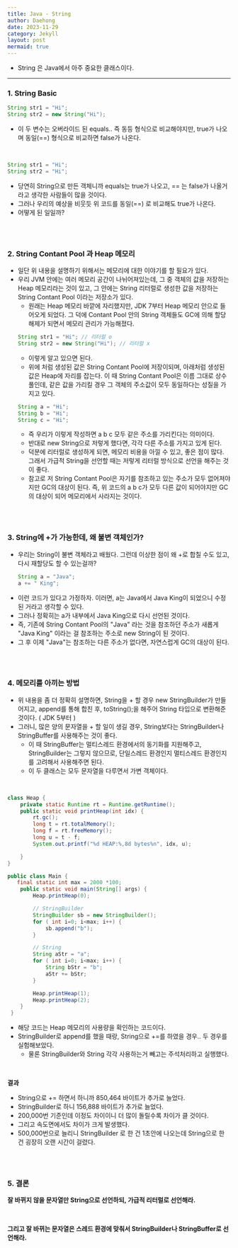 ```yaml
---
title: Java - String
author: Daehong
date: 2023-11-29
category: Jekyll
layout: post
mermaid: true
---
```


* String 은 Java에서 아주 중요한 클래스이다.

<hr>

### 1. String Basic
```java
String str1 = "Hi";
String str2 = new String("Hi");
```
* 이 두 변수는 오버라이드 된 equals.. 즉 동등 형식으로 비교해야지만, true가 나오며 동일(==) 형식으로 비교하면 false가 나온다.

<br>

```java
String str1 = "Hi";
String str2 = "Hi";
```
* 당연히 String으로 만든 객체니까 equals는 true가 나오고, == 는 false가 나올거라고 생각한 사람들이 많을 것이다.
* 그러나 우리의 예상을 비웃듯 위 코드를 동일(==) 로 비교해도 true가 나온다.
* 어떻게 된 일일까?

<br>
<br>

### 2. String Contant Pool 과 Heap 메모리
* 일단 위 내용을 설명하기 위해서는 메모리에 대한 이야기를 할 필요가 있다.
* 우리 JVM 안에는 여러 메모리 공간이 나뉘어져있는데, 그 중 객체의 값을 저장하는 Heap 메모리라는 것이 있고, 그 안에는 String 리터럴로 생성한 값을 저장하는 String Contant Pool 이라는 저장소가 있다.
	* 원래는 Heap 메모리 바깥에 자리했지만, JDK 7부터 Heap 메모리 안으로 들어오게 되었다. 그 덕에 Contant Pool 안의 String 객체들도 GC에 의해 할당 해제가 되면서 메모리 관리가 가능해졌다.
	```java
	String str1 = "Hi"; // 리터럴 o
	String str2 = new String("Hi"); // 리터럴 x
	```
	* 이렇게 알고 있으면 된다.
	* 위에 처럼 생성된 값은 String Contant Pool에 저장이되며, 아래처럼 생성된 값은 Heap에 자리를 잡는다. 이 때 String Contant Pool은 이름 그대로 상수풀인데, 같은 값을 가리킬 경우 그 객체의 주소값이 모두 동일하다는 성질을 가지고 있다.
	```java
	String a = "Hi";
	String b = "Hi";
	String c = "Hi";
	```
	* 즉 우리가 이렇게 작성하면 a b c 모두 같은 주소를 가리킨다는 의미이다.
	* 반대로 new String으로 저렇게 했다면, 각각 다른 주소를 가지고 있게 된다.
	* 덕분에 리터럴로 생성하게 되면, 메모리 비용을 아낄 수 있고, 좋은 점이 많다. 그래서 가급적 String을 선언할 때는 저렇게 리터럴 방식으로 선언을 해주는 것이 좋다.
	* 참고로 저 String Contant Pool은 자기를 참조하고 있는 주소가 모두 없어져야지만 GC의 대상이 된다. 즉, 위 코드의 a b c가 모두 다른 값이 되어야지만 GC의 대상이 되어 메모리에서 사라지는 것이다.

<br>
<br>

### 3. String에 +가 가능한데, 왜 불변 객체인가?
* 우리는 String이 불변 객체라고 배웠다. 그런데 이상한 점이 왜 +로 합칠 수도 있고, 다시 재할당도 할 수 있는걸까?
	```java
	String a = "Java";
	a += " King";
	```
* 이런 코드가 있다고 가정하자. 이러면, a는 Java에서 Java King이 되었으니 수정된 거라고 생각할 수 있다.
* 그러나 정확히는 a가 내부에서 Java King으로 다시 선언된 것이다.
* 즉, 기존에 String Contant Pool의 "Java" 라는 것을 참조하던 주소가 새롭게 "Java King" 이라는 걸 참조하는 주소로 new String이 된 것이다.
* 그 후 이제 "Java"는 참조하는 다른 주소가 없다면, 자연스럽게 GC의 대상이 된다.

<br>
<br>

### 4. 메모리를 아끼는 방법
* 위 내용을 좀 더 정확히 설명하면, String을 + 할 경우 new StringBuilder가 만들어지고, append를 통해 합친 후, toString();을 해주어 String 타입으로 변환해준 것이다. ( JDK 5부터 )
* 그러니, 많은 양의 문자열을 + 할 일이 생길 경우, String보다는 StringBuilder나 StringBuffer를 사용해주는 것이 좋다.
	* 이 때 StringBuffer는 멀티스레드 환경에서의 동기화를 지원해주고, StringBuilder는 그렇지 않으므로, 단일스레드 환경인지 멀티스레드 환경인지를 고려해서 사용해주면 된다.
	* 이 두 클래스는 모두 문자열을 다루면서 가변 객체이다.

<br>

```java
class Heap {
    private static Runtime rt = Runtime.getRuntime();
    public static void printHeap(int idx) {
        rt.gc();
        long t = rt.totalMemory();
        long f = rt.freeMemory();
        long u = t - f;
        System.out.printf("%d HEAP:%,8d bytes%n", idx, u);

    }
}

public class Main {
   final static int max = 2000 *100;
    public static void main(String[] args) {
        Heap.printHeap(0);

        // StringBuilder
        StringBuilder sb = new StringBuilder();
        for ( int i=0; i<max; i++) {
            sb.append("b");
        }

        // String
        String aStr = "a";
        for ( int i=0; i<max; i++) {
            String bStr = "b";
            aStr += bStr;
        }

        Heap.printHeap(1);
        Heap.printHeap(2);
    }
 }
```
* 해당 코드는 Heap 메모리의 사용량을 확인하는 코드이다.
* StringBuilder로 append를 했을 때랑, String으로 +=를 하였을 경우.. 두 경우를 실험해보았다.
	* 물론 StringBuilder와 String 각각 사용하는거 빼고는 주석처리하고 실행했다.

<br>

**결과**
* String으로 += 하면서 하니까 850,464 바이트가 추가로 늘었다.
* StringBuilder로 하니 156,888 바이트가 추가로 늘었다.
* 200,000번 기준인데 이정도 차이이니 더 많이 돌릴수록 차이가 클 것이다.
* 그리고 속도면에서도 차이가 크게 발생했다.
* 500,000번으로 늘리니 StringBuilder 로 한 건 1초안에 나오는데 String으로 한 건 굉장히 오랜 시간이 걸렸다.


<br>
<br>

### 5. 결론
**잘 바뀌지 않을 문자열만 String으로 선언하되, 가급적 리터럴로 선언해라.**

<br>

**그리고 잘 바뀌는 문자열은 스레드 환경에 맞춰서 StringBuilder나 StringBuffer로 선언해라.**

<br>
<br>
<br>
<br>
<br>